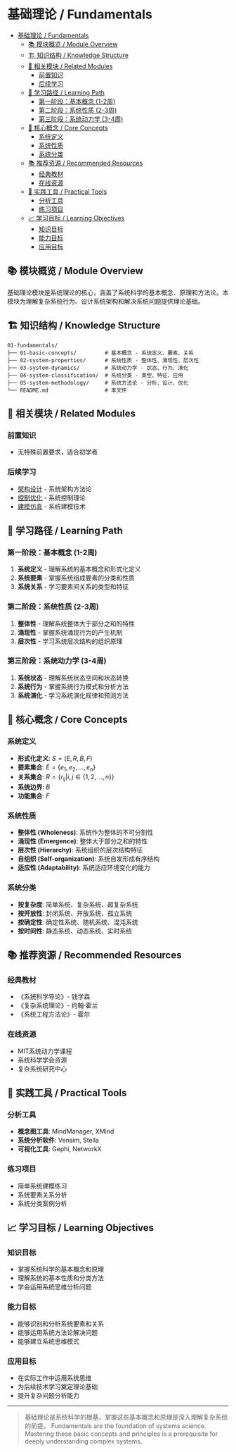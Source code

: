 # 基础理论 / Fundamentals


<!-- TOC START -->

- [基础理论 / Fundamentals](#基础理论-fundamentals)
  - [📚 模块概览 / Module Overview](#-模块概览-module-overview)
  - [🏗️ 知识结构 / Knowledge Structure](#-知识结构-knowledge-structure)
  - [🔗 相关模块 / Related Modules](#-相关模块-related-modules)
    - [前置知识](#前置知识)
    - [后续学习](#后续学习)
  - [📖 学习路径 / Learning Path](#-学习路径-learning-path)
    - [第一阶段：基本概念 (1-2周)](#第一阶段基本概念-1-2周)
    - [第二阶段：系统性质 (2-3周)](#第二阶段系统性质-2-3周)
    - [第三阶段：系统动力学 (3-4周)](#第三阶段系统动力学-3-4周)
  - [🎯 核心概念 / Core Concepts](#-核心概念-core-concepts)
    - [系统定义](#系统定义)
    - [系统性质](#系统性质)
    - [系统分类](#系统分类)
  - [📚 推荐资源 / Recommended Resources](#-推荐资源-recommended-resources)
    - [经典教材](#经典教材)
    - [在线资源](#在线资源)
  - [🔧 实践工具 / Practical Tools](#-实践工具-practical-tools)
    - [分析工具](#分析工具)
    - [练习项目](#练习项目)
  - [📈 学习目标 / Learning Objectives](#-学习目标-learning-objectives)
    - [知识目标](#知识目标)
    - [能力目标](#能力目标)
    - [应用目标](#应用目标)

<!-- TOC END -->

## 📚 模块概览 / Module Overview

基础理论模块是系统理论的核心，涵盖了系统科学的基本概念、原理和方法论。本模块为理解复杂系统行为、设计系统架构和解决系统问题提供理论基础。

## 🏗️ 知识结构 / Knowledge Structure

```text
01-fundamentals/
├── 01-basic-concepts/         # 基本概念 - 系统定义、要素、关系
├── 02-system-properties/      # 系统性质 - 整体性、涌现性、层次性
├── 03-system-dynamics/        # 系统动力学 - 状态、行为、演化
├── 04-system-classification/  # 系统分类 - 类型、特征、应用
├── 05-system-methodology/     # 系统方法论 - 分析、设计、优化
└── README.md                  # 本文件
```

## 🔗 相关模块 / Related Modules

### 前置知识

- 无特殊前置要求，适合初学者

### 后续学习

- [架构设计](../02-architecture/README.md) - 系统架构方法论
- [控制优化](../03-control-optimization/README.md) - 系统控制理论
- [建模仿真](../04-modeling-simulation/README.md) - 系统建模技术

## 📖 学习路径 / Learning Path

### 第一阶段：基本概念 (1-2周)

1. **系统定义** - 理解系统的基本概念和形式化定义
2. **系统要素** - 掌握系统组成要素的分类和性质
3. **系统关系** - 学习要素间关系的类型和特征

### 第二阶段：系统性质 (2-3周)

1. **整体性** - 理解系统整体大于部分之和的特性
2. **涌现性** - 掌握系统涌现行为的产生机制
3. **层次性** - 学习系统层次结构的组织原理

### 第三阶段：系统动力学 (3-4周)

1. **系统状态** - 理解系统状态空间和状态转换
2. **系统行为** - 掌握系统行为模式和分析方法
3. **系统演化** - 学习系统演化规律和预测方法

## 🎯 核心概念 / Core Concepts

### 系统定义

- **形式化定义**: $S = (E, R, B, F)$
- **要素集合**: $E = \{e_1, e_2, ..., e_n\}$
- **关系集合**: $R = \{r_{ij} | i,j \in \{1,2,...,n\}\}$
- **系统边界**: $B$
- **功能集合**: $F$

### 系统性质

- **整体性 (Wholeness)**: 系统作为整体的不可分割性
- **涌现性 (Emergence)**: 整体大于部分之和的特性
- **层次性 (Hierarchy)**: 系统组织的层次结构特征
- **自组织 (Self-organization)**: 系统自发形成有序结构
- **适应性 (Adaptability)**: 系统适应环境变化的能力

### 系统分类

- **按复杂度**: 简单系统、复杂系统、超复杂系统
- **按开放性**: 封闭系统、开放系统、孤立系统
- **按确定性**: 确定性系统、随机系统、混沌系统
- **按时间性**: 静态系统、动态系统、实时系统

## 📚 推荐资源 / Recommended Resources

### 经典教材

- 《系统科学导论》- 钱学森
- 《复杂系统理论》- 约翰·霍兰
- 《系统工程方法论》- 霍尔

### 在线资源

- MIT系统动力学课程
- 系统科学学会资源
- 复杂系统研究中心

## 🔧 实践工具 / Practical Tools

### 分析工具

- **概念图工具**: MindManager, XMind
- **系统分析软件**: Vensim, Stella
- **可视化工具**: Gephi, NetworkX

### 练习项目

- 简单系统建模练习
- 系统要素关系分析
- 系统分类案例分析

## 📈 学习目标 / Learning Objectives

### 知识目标

- 掌握系统科学的基本概念和原理
- 理解系统的基本性质和分类方法
- 学会运用系统思维分析问题

### 能力目标

- 能够识别和分析系统要素和关系
- 能够运用系统方法论解决问题
- 能够建立系统思维模式

### 应用目标

- 在实际工作中运用系统思维
- 为后续技术学习奠定理论基础
- 提升复杂问题分析能力

---

> 基础理论是系统科学的根基，掌握这些基本概念和原理是深入理解复杂系统的前提。
> Fundamentals are the foundation of systems science. Mastering these basic concepts and principles is a prerequisite for deeply understanding complex systems.
